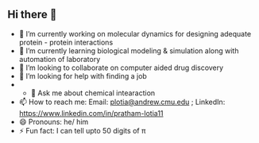 ## Hi there 👋

- 🔭 I’m currently working on molecular dynamics for designing adequate protein - protein interactions
- 🌱 I’m currently learning biological modeling & simulation along with automation of laboratory
- 👯 I’m looking to collaborate on computer aided drug discovery
- 🤔 I’m looking for help with finding a job
- - 💬 Ask me about chemical intearaction
- 📫 How to reach me: Email: plotia@andrew.cmu.edu ; LinkedIn: https://www.linkedin.com/in/pratham-lotia11
- 😄 Pronouns: he/ him
- ⚡ Fun fact: I can tell upto 50 digits of π
